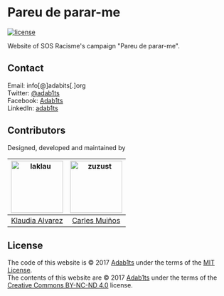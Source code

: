 # Pareu de parar-me

[![license](https://img.shields.io/github/license/mashape/apistatus.svg?style=flat-square)](https://choosealicense.com/licenses/mit/)

Website of SOS Racisme's campaign "Pareu de parar-me".


## Contact

Email:    info[@]adabits[.]org  
Twitter:  [@adab1ts](https://twitter.com/adab1ts)  
Facebook: [Adab1ts](https://www.facebook.com/Adab1ts)  
LinkedIn: [adab1ts](https://www.linkedin.com/company/adab1ts)  


## Contributors

Designed, developed and maintained by

<!-- ALL-CONTRIBUTORS-LIST:START - Do not remove or modify this section -->
[<img alt="laklau" src="https://avatars.githubusercontent.com/u/6210292?v=3&s=117" width="117">]((https://github.com/adab1ts/www.pareudepararme.org/commits?author=laklau)) |[<img alt="zuzust" src="https://avatars.githubusercontent.com/u/351530?v=3&s=117" width="117">](https://github.com/adab1ts/www.pareudepararme.org/commits?author=zuzust) |
:---: |:---: |
[Klaudia Alvarez](https://github.com/laklau) |[Carles Muiños](https://github.com/zuzust)
<!-- ALL-CONTRIBUTORS-LIST:END -->


## License

The code of this website is &copy; 2017 [Adab1ts](http://www.adabits.org) under the terms of the [MIT License](https://choosealicense.com/licenses/mit/).  
The contents of this website are &copy; 2017 [Adab1ts](http://confavc.cat) under the terms of the [Creative Commons BY-NC-ND 4.0](https://creativecommons.org/licenses/by-nc-nd/4.0/deed) license.
